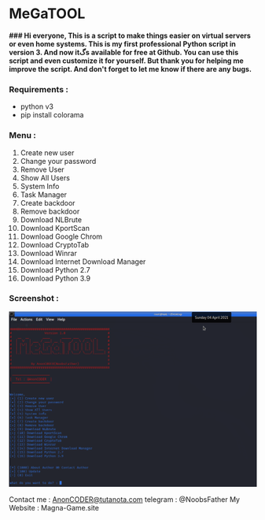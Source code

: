 # MeGaTOOL
**### Hi everyone, This is a script to make things easier on virtual servers or even home systems.
This is my first professional Python script in version 3. And now itگs available for free at Github. You can use this script and even customize it for yourself. But thank you for helping me improve the script.
And don't forget to let me know if there are any bugs.**

### Requirements :

- python v3
- pip install colorama

### Menu :

1. Create new user
2. Change your password
3. Remove User
4. Show All Users
5. System Info
6. Task Manager
7. Create backdoor
8. Remove backdoor
9. Download NLBrute
10. Download KportScan
11. Download Google Chrom
12. Download CryptoTab
13. Download Winrar
14. Download Internet Download Manager
15. Download Python 2.7
16. Download Python 3.9


### Screenshot : 
![ScreenShot](MeGaTOOL.png)

Contact me : 
AnonCODER@tutanota.com
telegram : @NoobsFather
My Website : Magna-Game.site
